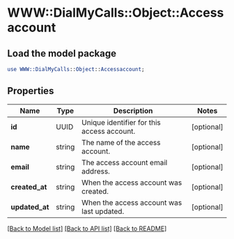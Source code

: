 # WWW::DialMyCalls::Object::Accessaccount

## Load the model package
```perl
use WWW::DialMyCalls::Object::Accessaccount;
```

## Properties
Name | Type | Description | Notes
------------ | ------------- | ------------- | -------------
**id** | UUID | Unique identifier for this access account. | [optional] 
**name** | string | The name of the access account. | [optional] 
**email** | string | The access account email address. | [optional] 
**created_at** | string | When the access account was created. | [optional] 
**updated_at** | string | When the access account was last updated. | [optional] 

[[Back to Model list]](../README.md#documentation-for-models) [[Back to API list]](../README.md#documentation-for-api-endpoints) [[Back to README]](../README.md)


